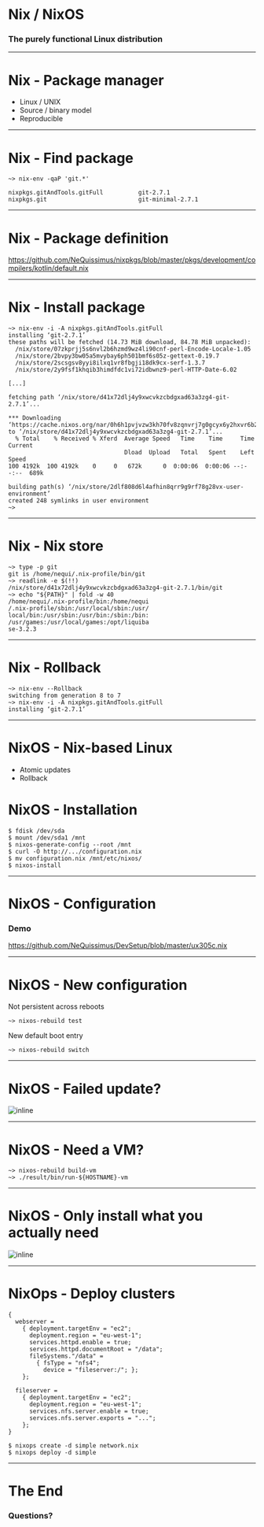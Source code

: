 # Nix / NixOS
### The purely functional Linux distribution

---

# Nix - Package manager

- Linux / UNIX
- Source / binary model
- Reproducible

---

# Nix - Find package

```
~> nix-env -qaP 'git.*'

nixpkgs.gitAndTools.gitFull          git-2.7.1
nixpkgs.git                          git-minimal-2.7.1
```

---

# Nix - Package definition

<https://github.com/NeQuissimus/nixpkgs/blob/master/pkgs/development/compilers/kotlin/default.nix>

---

# Nix - Install package

```
~> nix-env -i -A nixpkgs.gitAndTools.gitFull
installing ‘git-2.7.1’
these paths will be fetched (14.73 MiB download, 84.78 MiB unpacked):
  /nix/store/07zkprjj5s6nvl2b6hzmd9wz4li90cnf-perl-Encode-Locale-1.05
  /nix/store/2bvpy3bw05a5mvybay6ph501bmf6s05z-gettext-0.19.7
  /nix/store/2scsgsv8yyi8ilxq1vr8fbgji18dk9cx-serf-1.3.7
  /nix/store/2y9fsf1khqib3himdfdc1vi72idbwnz9-perl-HTTP-Date-6.02

[...]

fetching path ‘/nix/store/d41x72dlj4y9xwcvkzcbdgxad63a3zg4-git-2.7.1’...

*** Downloading ‘https://cache.nixos.org/nar/0h6h1pvjvzw3kh70fv8zqnvrj7g0gcyx6y2hxvr6b2msjmy3p5wq.nar.xz’ to ‘/nix/store/d41x72dlj4y9xwcvkzcbdgxad63a3zg4-git-2.7.1’...
  % Total    % Received % Xferd  Average Speed   Time    Time     Time  Current
                                 Dload  Upload   Total   Spent    Left  Speed
100 4192k  100 4192k    0     0   672k      0  0:00:06  0:00:06 --:--:--  689k

building path(s) ‘/nix/store/2dlf808d6l4afhin8qrr9g9rf78g28vx-user-environment’
created 248 symlinks in user environment
~>
```

---

# Nix - Nix store

```
~> type -p git
git is /home/nequi/.nix-profile/bin/git
~> readlink -e $(!!)
/nix/store/d41x72dlj4y9xwcvkzcbdgxad63a3zg4-git-2.7.1/bin/git
~> echo "${PATH}" | fold -w 40
/home/nequi/.nix-profile/bin:/home/nequi
/.nix-profile/sbin:/usr/local/sbin:/usr/
local/bin:/usr/sbin:/usr/bin:/sbin:/bin:
/usr/games:/usr/local/games:/opt/liquiba
se-3.2.3
```

---

# Nix - Rollback

```
~> nix-env --Rollback
switching from generation 8 to 7
~> nix-env -i -A nixpkgs.gitAndTools.gitFull
installing ‘git-2.7.1’
```

---

# NixOS - Nix-based Linux

- Atomic updates
- Rollback

# NixOS - Installation

```
$ fdisk /dev/sda
$ mount /dev/sda1 /mnt
$ nixos-generate-config --root /mnt
$ curl -O http://.../configuration.nix
$ mv configuration.nix /mnt/etc/nixos/
$ nixos-install
```

---

# NixOS - Configuration

### Demo

<https://github.com/NeQuissimus/DevSetup/blob/master/ux305c.nix>

---

# NixOS - New configuration


Not persistent across reboots
```
~> nixos-rebuild test
```

New default boot entry
```
~> nixos-rebuild switch
```

---

# NixOS - Failed update?

![inline](./nixos-grub.png)

---

# NixOS - Need a VM?

```
~> nixos-rebuild build-vm
~> ./result/bin/run-${HOSTNAME}-vm
```

---

# NixOS - Only install what you actually need

![inline](./headless.jpg)

---

# NixOps - Deploy clusters

```
{
  webserver =
    { deployment.targetEnv = "ec2";
      deployment.region = "eu-west-1";
      services.httpd.enable = true;
      services.httpd.documentRoot = "/data";
      fileSystems."/data" =
        { fsType = "nfs4";
          device = "fileserver:/"; };
    };

  fileserver =
    { deployment.targetEnv = "ec2";
      deployment.region = "eu-west-1";
      services.nfs.server.enable = true;
      services.nfs.server.exports = "...";
    };
}
```

```
$ nixops create -d simple network.nix
$ nixops deploy -d simple
```

---

# The End

### Questions?
